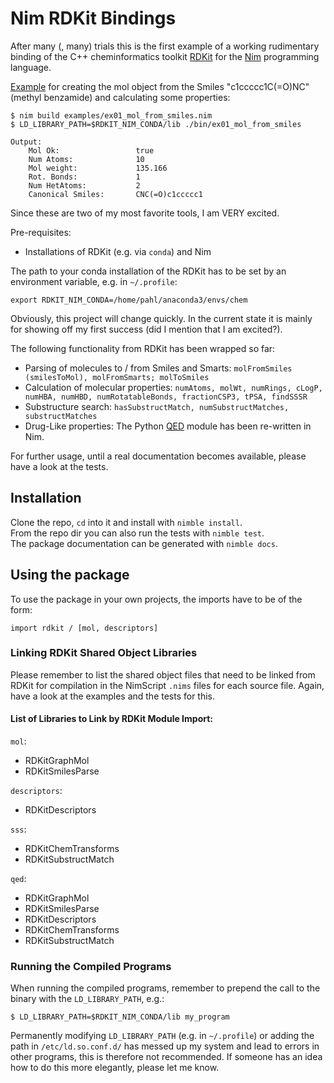 # Nim RDKit Bindings

After many (, many) trials this is the first example of a working rudimentary binding of the C++ cheminformatics toolkit [RDKit](http://rdkit.org/) for the [Nim](https://nim-lang.org) programming language.


[Example](examples/ex01_mol_from_smiles.nim) for creating the mol object from the Smiles "c1ccccc1C(=O)NC" (methyl benzamide) and calculating some properties:

    $ nim build examples/ex01_mol_from_smiles.nim 
    $ LD_LIBRARY_PATH=$RDKIT_NIM_CONDA/lib ./bin/ex01_mol_from_smiles
    
    Output:
        Mol Ok:                 true
        Num Atoms:              10
        Mol weight:             135.166
        Rot. Bonds:             1
        Num HetAtoms:           2
        Canonical Smiles:       CNC(=O)c1ccccc1

Since these are two of my most favorite tools, I am VERY excited.

Pre-requisites:
* Installations of RDKit (e.g. via `conda`) and Nim


The path to your conda installation of the RDKit has to be set by an environment variable, e.g. in `~/.profile`:

    export RDKIT_NIM_CONDA=/home/pahl/anaconda3/envs/chem

Obviously, this project will change quickly. In the current state it is mainly for showing off my first success (did I mention that I am excited?).

The following functionality from RDKit has been wrapped so far:

* Parsing of molecules to / from Smiles and Smarts: `molFromSmiles (smilesToMol), molFromSmarts; molToSmiles`
* Calculation of molecular properties: `numAtoms, molWt, numRings, cLogP, numHBA, numHBD, numRotatableBonds, fractionCSP3, tPSA, findSSSR`
* Substructure search: `hasSubstructMatch, numSubstructMatches, substructMatches`
* Drug-Like properties: The Python [QED](https://github.com/rdkit/rdkit/blob/master/rdkit/Chem/QED.py) module has been re-written in Nim.

For further usage, until a real documentation becomes available, please have a look at the tests.


## Installation

Clone the repo, `cd` into it and install with `nimble install`.  
From the repo dir you can also run the tests with `nimble test`.  
The package documentation can be generated with `nimble docs`.

## Using the package

To use the package in your own projects, the imports have to be of the form:

    import rdkit / [mol, descriptors]


### Linking RDKit Shared Object Libraries

Please remember to list the shared object files that need to be linked from RDKit for compilation in the NimScript `.nims` files for each source file. Again, have a look at the examples and the tests for this.

#### List of Libraries to Link by RDKit Module Import:

`mol`:

* RDKitGraphMol
* RDKitSmilesParse


`descriptors`:

* RDKitDescriptors

`sss`:

* RDKitChemTransforms
* RDKitSubstructMatch

`qed`:

* RDKitGraphMol
* RDKitSmilesParse
* RDKitDescriptors
* RDKitChemTransforms
* RDKitSubstructMatch


### Running the Compiled Programs

When running the compiled programs, remember to prepend the call to the binary with the `LD_LIBRARY_PATH`, e.g.:

    $ LD_LIBRARY_PATH=$RDKIT_NIM_CONDA/lib my_program

Permanently modifying `LD_LIBRARY_PATH` (e.g. in `~/.profile`) or adding the path in `/etc/ld.so.conf.d/` has messed up my system and lead to errors in other programs, this is therefore not recommended. If someone has an idea how to do this more elegantly, please let me know.
